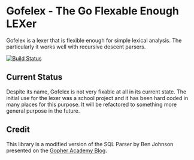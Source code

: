 # Gofelex - The Go Flexable Enough LEXer

Gofelex is a lexer that is flexible enough for simple lexical analysis. The particularly it works well with recursive descent parsers.

[![Build Status](https://travis-ci.org/bkidney/gofelex.svg?branch=master)](https://travis-ci.org/bkidney/gofelex)

## Current Status

Despite its name, Gofelex is not very fixable at all in its current state. The initial use for the lexer was a school project and it has been hard coded in many places for this purpose. It will be refactored to something more general purpose in the future.

## Credit

This library is a modified version of the SQL Parser by Ben Johnson presented on the [Gopher Academy Blog](http://blog.gopheracademy.com/advent-2014/parsers-lexers).
